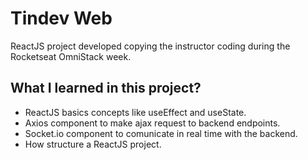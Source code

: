 # Tindev Web

ReactJS project developed copying the instructor coding during the Rocketseat OmniStack week.

## What I learned in this project?

- ReactJS basics concepts like useEffect and useState.
- Axios component to make ajax request to backend endpoints.
- Socket.io component to comunicate in real time with the backend.
- How structure a ReactJS project.
